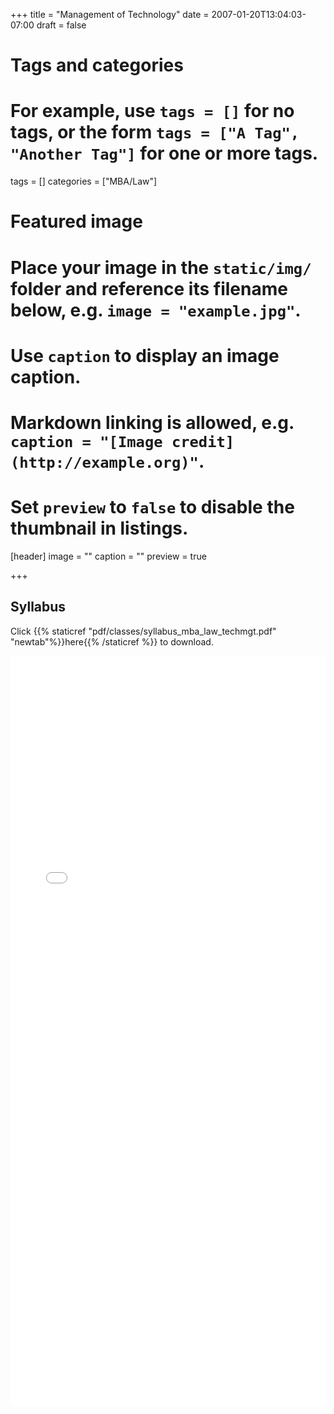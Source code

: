 +++
title = "Management of Technology"
date = 2007-01-20T13:04:03-07:00
draft = false

# Tags and categories
# For example, use `tags = []` for no tags, or the form `tags = ["A Tag", "Another Tag"]` for one or more tags.
tags = []
categories = ["MBA/Law"]

# Featured image
# Place your image in the `static/img/` folder and reference its filename below, e.g. `image = "example.jpg"`.
# Use `caption` to display an image caption.
#   Markdown linking is allowed, e.g. `caption = "[Image credit](http://example.org)"`.
# Set `preview` to `false` to disable the thumbnail in listings.
[header]
image = ""
caption = ""
preview = true

+++

## Syllabus

Click {{% staticref "pdf/classes/syllabus_mba_law_techmgt.pdf" "newtab"%}}here{{% /staticref %}} to download.

<embed src="/pdf/classes/syllabus_mba_law_techmgt.pdf" type="application/pdf" width="100%" height="1200px">
